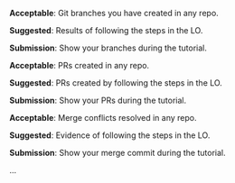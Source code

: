 <panel type="danger" header=":trophy: Can create PRs on GitHub :star:" expandable expanded no-close>

<panel type="danger" header=":trophy: Can explain branching :star:" expandable>
  <include src="../../book/revisionControl/branching/full.md" />
  <panel header=":dart: Evidence" expanded>

<include src="../../book/revisionControl/branching/q-essay-branching-definition.md" />
<include src="../../book/revisionControl/branching/q-essay-merging-definition.md" />

  </panel>
</panel>

<panel type="danger" header=":trophy: Can use Git branching :star:" expandable>
  <include src="../../book/gitAndGithub/branch/full.md" />
  <panel header=":dart: Evidence" expanded>

**Acceptable**: Git branches you have created in any repo.

**Suggested**: Results of following the steps in the LO. 

**Submission**: Show your branches during the tutorial.

  </panel>
</panel>

<panel type="danger" header=":trophy: Can create PRs on GitHub :star:" expandable>
  <include src="../../book/gitAndGithub/createPRs/full.md" />
  <panel header=":dart: Evidence" expanded>

**Acceptable**: PRs created in any repo.

**Suggested**: PRs created by following the steps in the LO. 

**Submission**: Show your PRs during the tutorial.

  </panel>
</panel>

<panel type="info" header=":trophy: Can use Git to resolve merge conflicts :star::star::star:" expandable>
  <include src="../../book/gitAndGithub/mergeConflicts/full.md" />
  <panel header=":dart: Evidence" expanded>


**Acceptable**: Merge conflicts resolved in any repo.

**Suggested**: Evidence of following the steps in the LO. 

**Submission**: Show your merge commit during the tutorial.

  </panel>
</panel>

<panel type="info" header=":trophy: Can review and merge PRs on GitHub :star::star::star:" expandable>
  <include src="../../book/gitAndGithub/managePRs/full.md" />
  <panel header=":dart: Evidence" expanded>

...

  </panel>
</panel>

</panel>
